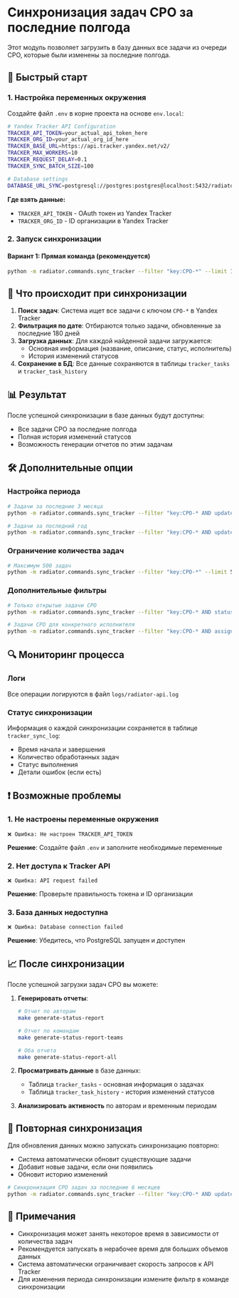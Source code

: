 # Синхронизация задач CPO за последние полгода

Этот модуль позволяет загрузить в базу данных все задачи из очереди CPO, которые были изменены за последние полгода.

## 🚀 Быстрый старт

### 1. Настройка переменных окружения

Создайте файл `.env` в корне проекта на основе `env.local`:

```bash
# Yandex Tracker API Configuration
TRACKER_API_TOKEN=your_actual_api_token_here
TRACKER_ORG_ID=your_actual_org_id_here
TRACKER_BASE_URL=https://api.tracker.yandex.net/v2/
TRACKER_MAX_WORKERS=10
TRACKER_REQUEST_DELAY=0.1
TRACKER_SYNC_BATCH_SIZE=100

# Database settings
DATABASE_URL_SYNC=postgresql://postgres:postgres@localhost:5432/radiator_db
```

**Где взять данные:**
- `TRACKER_API_TOKEN` - OAuth токен из Yandex Tracker
- `TRACKER_ORG_ID` - ID организации в Yandex Tracker

### 2. Запуск синхронизации

#### Вариант 1: Прямая команда (рекомендуется)
```bash
python -m radiator.commands.sync_tracker --filter "key:CPO-*" --limit 1000
```

## 🔧 Что происходит при синхронизации

1. **Поиск задач**: Система ищет все задачи с ключом `CPO-*` в Yandex Tracker
2. **Фильтрация по дате**: Отбираются только задачи, обновленные за последние 180 дней
3. **Загрузка данных**: Для каждой найденной задачи загружается:
   - Основная информация (название, описание, статус, исполнитель)
   - История изменений статусов
4. **Сохранение в БД**: Все данные сохраняются в таблицы `tracker_tasks` и `tracker_task_history`

## 📊 Результат

После успешной синхронизации в базе данных будут доступны:
- Все задачи CPO за последние полгода
- Полная история изменений статусов
- Возможность генерации отчетов по этим задачам

## 🛠️ Дополнительные опции

### Настройка периода
```bash
# Задачи за последние 3 месяца
python -m radiator.commands.sync_tracker --filter "key:CPO-* AND updated: today()-90d .. today()" --limit 1000

# Задачи за последний год
python -m radiator.commands.sync_tracker --filter "key:CPO-* AND updated: today()-365d .. today()" --limit 1000
```

### Ограничение количества задач
```bash
# Максимум 500 задач
python -m radiator.commands.sync_tracker --filter "key:CPO-*" --limit 500
```

### Дополнительные фильтры
```bash
# Только открытые задачи CPO
python -m radiator.commands.sync_tracker --filter "key:CPO-* AND status:Open" --limit 1000

# Задачи CPO для конкретного исполнителя
python -m radiator.commands.sync_tracker --filter "key:CPO-* AND assignee:john.doe" --limit 1000
```

## 🔍 Мониторинг процесса

### Логи
Все операции логируются в файл `logs/radiator-api.log`

### Статус синхронизации
Информация о каждой синхронизации сохраняется в таблице `tracker_sync_log`:
- Время начала и завершения
- Количество обработанных задач
- Статус выполнения
- Детали ошибок (если есть)

## ❗ Возможные проблемы

### 1. Не настроены переменные окружения
```
❌ Ошибка: Не настроен TRACKER_API_TOKEN
```
**Решение**: Создайте файл `.env` и заполните необходимые переменные

### 2. Нет доступа к Tracker API
```
❌ Ошибка: API request failed
```
**Решение**: Проверьте правильность токена и ID организации

### 3. База данных недоступна
```
❌ Ошибка: Database connection failed
```
**Решение**: Убедитесь, что PostgreSQL запущен и доступен

## 📈 После синхронизации

После успешной загрузки задач CPO вы можете:

1. **Генерировать отчеты**:
   ```bash
   # Отчет по авторам
   make generate-status-report
   
   # Отчет по командам
   make generate-status-report-teams
   
   # Оба отчета
   make generate-status-report-all
   ```

2. **Просматривать данные** в базе данных:
   - Таблица `tracker_tasks` - основная информация о задачах
   - Таблица `tracker_task_history` - история изменений статусов

3. **Анализировать активность** по авторам и временным периодам

## 🔄 Повторная синхронизация

Для обновления данных можно запускать синхронизацию повторно:
- Система автоматически обновит существующие задачи
- Добавит новые задачи, если они появились
- Обновит историю изменений

```bash
# Синхронизация CPO задач за последние 6 месяцев
python -m radiator.commands.sync_tracker --filter "key:CPO-* AND updated: today()-180d .. today()" --limit 1000
```

## 📝 Примечания

- Синхронизация может занять некоторое время в зависимости от количества задач
- Рекомендуется запускать в нерабочее время для больших объемов данных
- Система автоматически ограничивает скорость запросов к API Tracker
- Для изменения периода синхронизации измените фильтр в команде синхронизации
